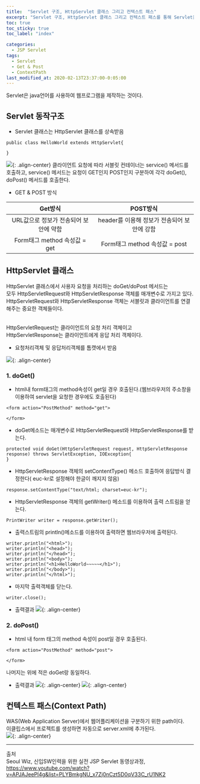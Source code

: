```yaml
---
title:  "Servlet 구조, HttpServlet 클래스 그리고 컨텍스트 패스"
excerpt: "Servlet 구조, HttpServlet 클래스 그리고 컨텍스트 패스를 통해 Servlet을 간단하게 알아보자"
toc: true
toc_sticky: true
toc_label: "index"

categories:
  - JSP Servlet
tags:
  - Servlet
  - Get & Post
  - ContextPath
last_modified_at: 2020-02-13T23:37:00-0:05:00
---
```

Servlet은 java언어를 사용하여 웹프로그램을 제작하는 것이다.<br/>

## Servlet 동작구조
- Servlet 클래스는 HttpServlet 클래스를 상속받음<br/>

```
public class HelloWorld extends HttpServlet{

}
```

![](https://kimmy100b.github.io/assets/images/JSP/05-01.jpg){: .align-center}
클라이언트 요청에 따라 서블릿 컨테이너는 service() 메서드를 호출하고, service() 메서드는 요청이 GET인지 POST인지 구분하여 각각 doGet(), doPost() 메서드를 호출한다.<br/>

- GET & POST 방식




| Get방식 | POST방식 |
|:-------:|:--------:|
| URL값으로 정보가 전송되어 보안에 약함 | header를 이용해 정보가 전송되어 보안에 강함 |
| Form태그 method 속성값 = get | Form태그 method 속성값 = post |




## HttpServlet 클래스 
HttpServlet 클래스에서 사용자 요청을 처리하는 doGet/doPost 메서드는<br/>
모두 HttpServletRequest와 HttpServletResponse 객체를 매개변수로 가지고 있다.<br/>
HttpServletRequest와 HttpServletResponse 객체는 서블릿과 클라이언트를 연결해주는 중요한 객체들이다.<br/><br/>

HttpServletRequest는 클라이언트의 요청 처리 객체이고 <br/>
HttpServletResponse는 클라이언트에게 응답 처리 객체이다.<br/>


- 요청처리객체 및 응답처리객체를 톰캣에서 받음<br/>

![](https://kimmy100b.github.io/assets/images/JSP/05-02.jpg){: .align-center}<br/>




### 1. doGet()
- html내 form태그의 method속성이 get일 경우 호출된다.(웹브라우저의 주소창을 이용하여 servlet을 요청한 경우에도 호출된다)<br/>



```
<form action="PostMethod" method="get">

</form>
```

- doGet메소드는 매개변수로 HttpServletRequest와 HttpServletResponse를 받는다.<br/>

```
protected void doGet(HttpServletRequest request, HttpServletResponse response) throws ServletException, IOException{
}
```

- HttpServletResponse 객체의 setContentType() 메소드 호출하여 응답방식 결정한다( euc-kr로 설정해야 한글이 깨지지 않음)


```
response.setContentType("text/html; charset=euc-kr");
```

- HttpServletResponse 객체의 getWriter() 메소드를 이용하여 출력 스트림을 얻는다.<br/>


```
PrintWriter writer = response.getWriter();
```

- 출력스트림의 println()메소드를 이용하여 출력하면 웹브라우저에 출력된다.

```
writer.println("<html>");
writer.println("<head>");
writer.println("</head>");
writer.println("<body>");
writer.println("<h1>HelloWorld~~~~~</h1>");
writer.println("</body>");
writer.println("</html>");
```

- 마지막 출력객체를 닫는다.<br/>

```
writer.close();
```

- 출력결과
![](https://kimmy100b.github.io/assets/images/JSP/05-03.jpg){: .align-center}<br/>

### 2. doPost()
- html 내 form 태그의 method 속성이 post일 경우 호출된다.

```
<form action="PostMethod" method="post">

</form>
```

나머지는 위에 적은 doGet랑 동일하다.

- 출력결과
![](https://kimmy100b.github.io/assets/images/JSP/05-04.jpg){: .align-center}
![](https://kimmy100b.github.io/assets/images/JSP/05-05.jpg){: .align-center}<br/>

## 컨텍스트 패스(Context Path)
WAS(Web Application Server)에서 웹어플리케이션을 구분하기 위한 path이다.<br/>
이클립스에서 프로젝트를 생성하면 자동으로 server.xml에 추가된다.<br/>
![](https://kimmy100b.github.io/assets/images/JSP/05-06.jpg){: .align-center}<br/>

- - -
출처<br/>
Seoul Wiz, 신입SW인력을 위한 실전 JSP Servlet 동영상과정, https://www.youtube.com/watch?v=APJAJeePl4g&list=PLYBmkgNU_x7Zj0nCzt5D0qV33C_rU1NK2<br/> 